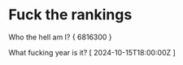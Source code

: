 # Fuck the rankings

Who the hell am I?
{ 6816300 }

What fucking year is it?
[ 2024-10-15T18:00:00Z ]
